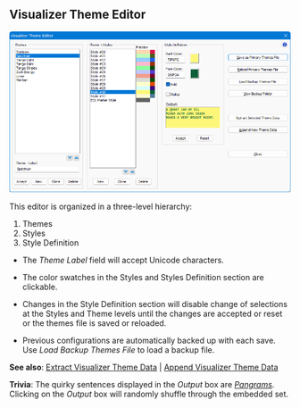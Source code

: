 ## Visualizer Theme Editor

![Theme_Config](https://raw.githubusercontent.com/shriprem/FWDataViz/master/images/color_theme_editor.png)

This editor is organized in a three-level hierarchy:
1. Themes
2. Styles
3. Style Definition

* The _Theme Label_ field will accept Unicode characters.

* The color swatches in the Styles and Styles Definition section are clickable.

* Changes in the Style Definition section will disable change of selections at the Styles and Theme levels until the changes are accepted or reset or the themes file is saved or reloaded.

* Previous configurations are automatically backed up with each save. Use _Load Backup Themes File_ to load a backup file.

**See also**: [Extract Visualizer Theme Data](https://github.com/shriprem/FWDataViz/blob/master/docs/theme_extract_dialog.md) | [Append Visualizer Theme Data](https://github.com/shriprem/FWDataViz/blob/master/docs/theme_append_dialog.md)

**Trivia**: The quirky sentences displayed in the _Output_ box are [*Pangrams*](https://en.wikipedia.org/wiki/Pangram). Clicking on the _Output_ box will randomly shuffle through the embedded set.